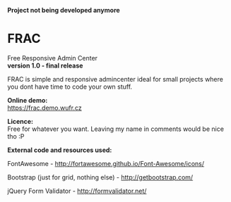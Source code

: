 **Project not being developed anymore**

# FRAC
Free Responsive Admin Center   
**version 1.0 - final release**

FRAC is simple and responsive admincenter ideal for small projects where you dont have time to code your own stuff.


**Online demo:**  
https://frac.demo.wufr.cz


**Licence:**  
Free for whatever you want. Leaving my name in comments would be nice tho :P


**External code and resources used:**

FontAwesome - http://fortawesome.github.io/Font-Awesome/icons/

Bootstrap (just for grid, nothing else) - http://getbootstrap.com/

jQuery Form Validator - http://formvalidator.net/
